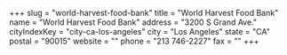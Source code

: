 +++
slug = "world-harvest-food-bank"
title = "World Harvest Food Bank"
name = "World Harvest Food Bank"
address = "3200 S Grand Ave."
cityIndexKey = "city-ca-los-angeles"
city = "Los Angeles"
state = "CA"
postal = "90015"
website = ""
phone = "213 746-2227"
fax = ""
+++

